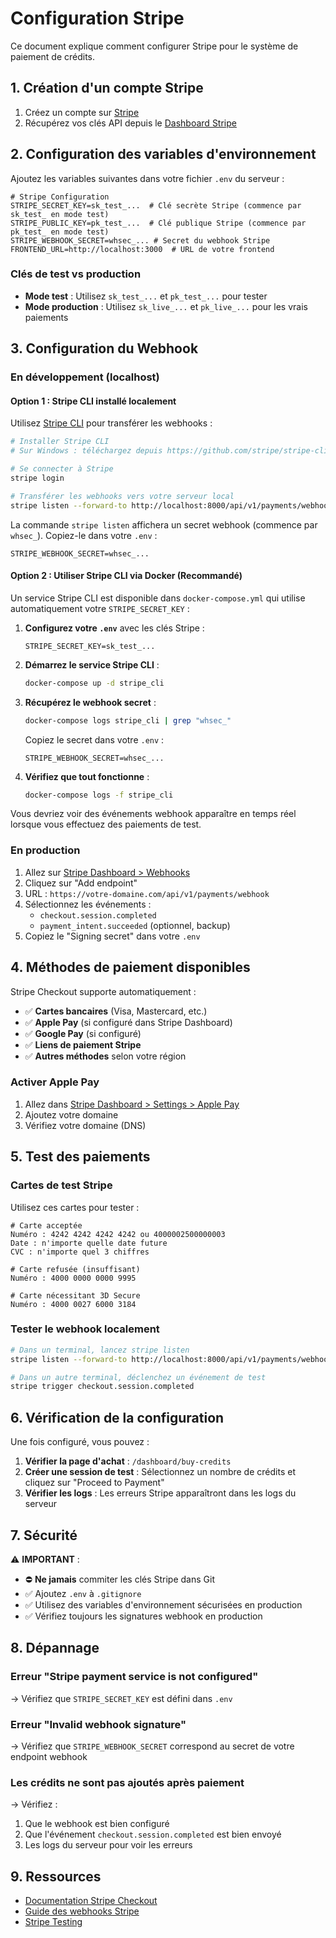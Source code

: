 # Configuration Stripe

Ce document explique comment configurer Stripe pour le système de paiement de crédits.

## 1. Création d'un compte Stripe

1. Créez un compte sur [Stripe](https://stripe.com)
2. Récupérez vos clés API depuis le [Dashboard Stripe](https://dashboard.stripe.com/apikeys) 

## 2. Configuration des variables d'environnement

Ajoutez les variables suivantes dans votre fichier `.env` du serveur :

```env
# Stripe Configuration
STRIPE_SECRET_KEY=sk_test_...  # Clé secrète Stripe (commence par sk_test_ en mode test)
STRIPE_PUBLIC_KEY=pk_test_...  # Clé publique Stripe (commence par pk_test_ en mode test)
STRIPE_WEBHOOK_SECRET=whsec_... # Secret du webhook Stripe
FRONTEND_URL=http://localhost:3000  # URL de votre frontend
```

### Clés de test vs production

- **Mode test** : Utilisez `sk_test_...` et `pk_test_...` pour tester
- **Mode production** : Utilisez `sk_live_...` et `pk_live_...` pour les vrais paiements

## 3. Configuration du Webhook

### En développement (localhost)

#### Option 1 : Stripe CLI installé localement

Utilisez [Stripe CLI](https://stripe.com/docs/stripe-cli) pour transférer les webhooks :

```bash
# Installer Stripe CLI
# Sur Windows : téléchargez depuis https://github.com/stripe/stripe-cli/releases

# Se connecter à Stripe
stripe login

# Transférer les webhooks vers votre serveur local
stripe listen --forward-to http://localhost:8000/api/v1/payments/webhook
```

La commande `stripe listen` affichera un secret webhook (commence par `whsec_`). Copiez-le dans votre `.env` :

```env
STRIPE_WEBHOOK_SECRET=whsec_...
```

#### Option 2 : Utiliser Stripe CLI via Docker (Recommandé)

Un service Stripe CLI est disponible dans `docker-compose.yml` qui utilise automatiquement votre `STRIPE_SECRET_KEY` :

1. **Configurez votre `.env`** avec les clés Stripe :
   ```env
   STRIPE_SECRET_KEY=sk_test_...
   ```

2. **Démarrez le service Stripe CLI** :
   ```bash
   docker-compose up -d stripe_cli
   ```

3. **Récupérez le webhook secret** :
   ```bash
   docker-compose logs stripe_cli | grep "whsec_"
   ```
   
   Copiez le secret dans votre `.env` :
   ```env
   STRIPE_WEBHOOK_SECRET=whsec_...
   ```
   
4. **Vérifiez que tout fonctionne** :
   ```bash
   docker-compose logs -f stripe_cli
   ```

Vous devriez voir des événements webhook apparaître en temps réel lorsque vous effectuez des paiements de test.

### En production

1. Allez sur [Stripe Dashboard > Webhooks](https://dashboard.stripe.com/webhooks)
2. Cliquez sur "Add endpoint"
3. URL : `https://votre-domaine.com/api/v1/payments/webhook`
4. Sélectionnez les événements :
   - `checkout.session.completed`
   - `payment_intent.succeeded` (optionnel, backup)
5. Copiez le "Signing secret" dans votre `.env`

## 4. Méthodes de paiement disponibles

Stripe Checkout supporte automatiquement :
- ✅ **Cartes bancaires** (Visa, Mastercard, etc.)
- ✅ **Apple Pay** (si configuré dans Stripe Dashboard)
- ✅ **Google Pay** (si configuré)
- ✅ **Liens de paiement Stripe**
- ✅ **Autres méthodes** selon votre région

### Activer Apple Pay

1. Allez dans [Stripe Dashboard > Settings > Apple Pay](https://dashboard.stripe.com/settings/payment_methods)
2. Ajoutez votre domaine
3. Vérifiez votre domaine (DNS)

## 5. Test des paiements

### Cartes de test Stripe

Utilisez ces cartes pour tester :

```
# Carte acceptée
Numéro : 4242 4242 4242 4242 ou 4000002500000003
Date : n'importe quelle date future
CVC : n'importe quel 3 chiffres

# Carte refusée (insuffisant)
Numéro : 4000 0000 0000 9995

# Carte nécessitant 3D Secure
Numéro : 4000 0027 6000 3184
```

### Tester le webhook localement

```bash
# Dans un terminal, lancez stripe listen
stripe listen --forward-to http://localhost:8000/api/v1/payments/webhook

# Dans un autre terminal, déclenchez un événement de test
stripe trigger checkout.session.completed
```

## 6. Vérification de la configuration

Une fois configuré, vous pouvez :

1. **Vérifier la page d'achat** : `/dashboard/buy-credits`
2. **Créer une session de test** : Sélectionnez un nombre de crédits et cliquez sur "Proceed to Payment"
3. **Vérifier les logs** : Les erreurs Stripe apparaîtront dans les logs du serveur

## 7. Sécurité

⚠️ **IMPORTANT** :
- ⛔ **Ne jamais** commiter les clés Stripe dans Git
- ✅ Ajoutez `.env` à `.gitignore`
- ✅ Utilisez des variables d'environnement sécurisées en production
- ✅ Vérifiez toujours les signatures webhook en production

## 8. Dépannage

### Erreur "Stripe payment service is not configured"
→ Vérifiez que `STRIPE_SECRET_KEY` est défini dans `.env`

### Erreur "Invalid webhook signature"
→ Vérifiez que `STRIPE_WEBHOOK_SECRET` correspond au secret de votre endpoint webhook

### Les crédits ne sont pas ajoutés après paiement
→ Vérifiez :
1. Que le webhook est bien configuré
2. Que l'événement `checkout.session.completed` est bien envoyé
3. Les logs du serveur pour voir les erreurs

## 9. Ressources

- [Documentation Stripe Checkout](https://stripe.com/docs/payments/checkout)
- [Guide des webhooks Stripe](https://stripe.com/docs/webhooks)
- [Stripe Testing](https://stripe.com/docs/testing)

